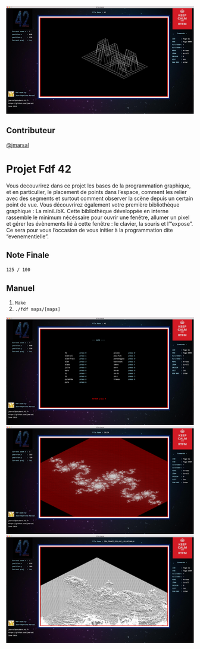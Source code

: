 ![Fdf 42](./readme_images/42.png)

## Contributeur
[@jmarsal](https://github.com/jmarsal)

# Projet Fdf 42
Vous decouvrirez dans ce projet les bases de la programmation graphique, et en particulier,
le placement de points dans l’espace, comment les relier avec des segments et
surtout comment observer la scène depuis un certain point de vue.
Vous découvrirez également votre première bibliothèque graphique : La miniLibX.
Cette bibliothèque développée en interne rassemble le minimum nécéssaire pour ouvrir
une fenêtre, allumer un pixel et gérer les évènements lié à cette fenêtre : le clavier, la
souris et l’“expose”. Ce sera pour vous l’occasion de vous initier à la programmation dite
“evenementielle”. 

## Note Finale
`125 / 100`

## Manuel
1. `Make`
2. `./fdf maps/[maps]`

![Fdf menu](./readme_images/menu.png)
![Fdf julia](./readme_images/julia.png)
![Fdf france](./readme_images/france.png)
